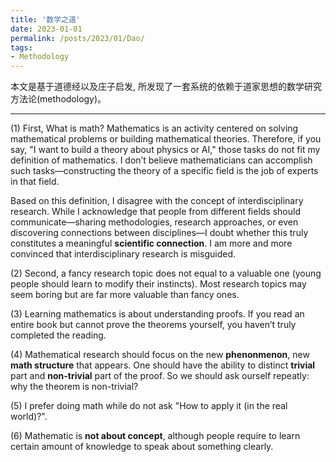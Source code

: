 ```yaml
---
title: '数学之道'
date: 2023-01-01
permalink: /posts/2023/01/Dao/
tags:
- Methodology
---
```



本文是基于道德经以及庄子启发, 所发现了一套系统的依赖于道家思想的数学研究方法论(methodology)。 


----


(1) First, What is math? Mathematics is an activity centered on solving mathematical problems or building mathematical theories. Therefore, if you say, "I want to build a theory about physics or AI," those tasks do not fit my definition of mathematics. I don’t believe mathematicians can accomplish such tasks—constructing the theory of a specific field is the job of experts in that field.

Based on this definition, I disagree with the concept of interdisciplinary research. While I acknowledge that people from different fields should communicate—sharing methodologies, research approaches, or even discovering connections between disciplines—I doubt whether this truly constitutes a meaningful **scientific connection**. I am more and more convinced that interdisciplinary research is misguided.

(2) Second, a fancy research topic does not equal to a valuable one (young people should learn to modify their instincts). Most research topics may seem boring but are far more valuable than fancy ones.

(3) Learning mathematics is about understanding proofs. If you read an entire book but cannot prove the theorems yourself, you haven’t truly completed the reading.


(4) Mathematical research should focus on the new **phenonmenon**, new **math structure** that appears. One should have the ability to distinct **trivial** part and **non-trivial** part of the proof. So we should ask ourself repeatly: why the theorem is non-trivial?

(5) I prefer doing math while do not ask "How to apply it (in the real world)?".

(6) Mathematic is **not about concept**, although people require to learn certain amount of knowledge to speak about something clearly. 

